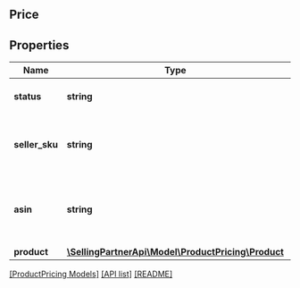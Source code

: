 ## Price

## Properties

Name | Type | Description | Notes
------------ | ------------- | ------------- | -------------
**status** | **string** | The status of the operation. |
**seller_sku** | **string** | The seller stock keeping unit (SKU) of the item. | [optional]
**asin** | **string** | The Amazon Standard Identification Number (ASIN) of the item. | [optional]
**product** | [**\SellingPartnerApi\Model\ProductPricing\Product**](Product.md) |  | [optional]

[[ProductPricing Models]](../) [[API list]](../../Api) [[README]](../../../README.md)
